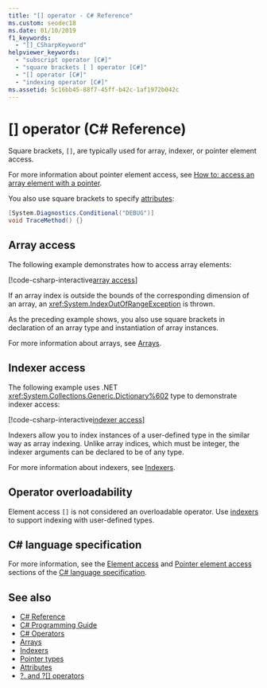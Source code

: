 ```yaml
---
title: "[] operator - C# Reference"
ms.custom: seodec18
ms.date: 01/10/2019
f1_keywords: 
  - "[]_CSharpKeyword"
helpviewer_keywords: 
  - "subscript operator [C#]"
  - "square brackets [ ] operator [C#]"
  - "[] operator [C#]"
  - "indexing operator [C#]"
ms.assetid: 5c16bb45-88f7-45ff-b42c-1af1972b042c
---
```

# [] operator (C# Reference)

Square brackets, `[]`, are typically used for array, indexer, or pointer element access.

For more information about pointer element access, see [How to: access an array element with a pointer](../../programming-guide/unsafe-code-pointers/how-to-access-an-array-element-with-a-pointer.md).

You also use square brackets to specify [attributes](../../programming-guide/concepts/attributes/index.md):

```csharp
[System.Diagnostics.Conditional("DEBUG")]
void TraceMethod() {}
```

## Array access

The following example demonstrates how to access array elements:

[!code-csharp-interactive[array access](~/samples/snippets/csharp/language-reference/operators/IndexOperatorExamples.cs#Arrays)]

If an array index is outside the bounds of the corresponding dimension of an array, an <xref:System.IndexOutOfRangeException> is thrown.

As the preceding example shows, you also use square brackets in declaration of an array type and instantiation of array instances.

For more information about arrays, see [Arrays](../../programming-guide/arrays/index.md).

## Indexer access

The following example uses .NET <xref:System.Collections.Generic.Dictionary%602> type to demonstrate indexer access:

[!code-csharp-interactive[indexer access](~/samples/snippets/csharp/language-reference/operators/IndexOperatorExamples.cs#Indexers)]

Indexers allow you to index instances of a user-defined type in the similar way as array indexing. Unlike array indices, which must be integer, the indexer arguments can be declared to be of any type.

For more information about indexers, see [Indexers](../../programming-guide/indexers/index.md).

## Operator overloadability

Element access `[]` is not considered an overloadable operator. Use [indexers](../../programming-guide/indexers/index.md) to support indexing with user-defined types.

## C# language specification

For more information, see the [Element access](~/_csharplang/spec/expressions.md#element-access) and [Pointer element access](~/_csharplang/spec/unsafe-code.md#pointer-element-access) sections of the [C# language specification](../language-specification/index.md).

## See also

- [C# Reference](../index.md)
- [C# Programming Guide](../../programming-guide/index.md)
- [C# Operators](index.md)
- [Arrays](../../programming-guide/arrays/index.md)
- [Indexers](../../programming-guide/indexers/index.md)
- [Pointer types](../../programming-guide/unsafe-code-pointers/pointer-types.md)
- [Attributes](../../programming-guide/concepts/attributes/index.md)
- [?. and ?[] operators](null-conditional-operators.md)